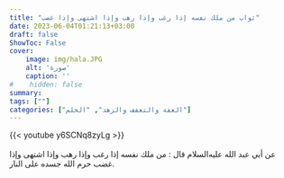 ```yaml
---
title: "ثواب من ملك نفسه إذا رغب وإذا رهب وإذا اشتهى وإذا غضب"
date: 2023-06-04T01:21:13+03:00
draft: false
ShowToc: False
cover:
    image: img/hala.JPG
    alt: 'صورة'
    caption: ''
#    hidden: false
summary: 
tags: [""]
categories: ["العفة والتعفف والزهد", "الحلم"]
---
```

{{< youtube y6SCNq8zyLg >}}  
 <br>
عن
أبي عبد الله عليه‌السلام قال : من ملك نفسه إذا رغب وإذا رهب وإذا اشتهى
وإذا غضب حرم الله جسده على النار.

